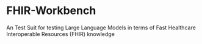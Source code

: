 # FHIR-Workbench
An Test Suit for testing Large Language Models in terms of Fast Healthcare Interoperable Resources (FHIR) knowledge
